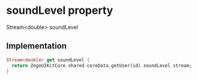 


# soundLevel property









Stream&lt;double> soundLevel
  







## Implementation

```dart
Stream<double> get soundLevel {
  return ZegoUIKitCore.shared.coreData.getUser(id).soundLevel.stream;
}
```








